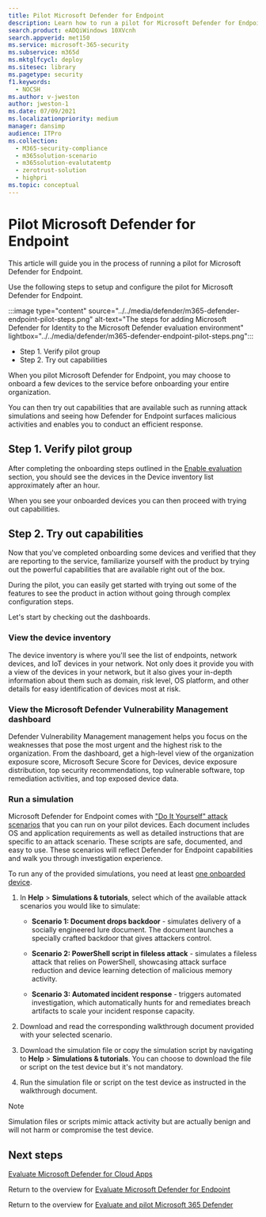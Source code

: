 ```yaml
---
title: Pilot Microsoft Defender for Endpoint
description: Learn how to run a pilot for Microsoft Defender for Endpoint(MDE), including verifying the pilot group and trying out capabilities.
search.product: eADQiWindows 10XVcnh
search.appverid: met150
ms.service: microsoft-365-security
ms.subservice: m365d
ms.mktglfcycl: deploy
ms.sitesec: library
ms.pagetype: security
f1.keywords:
  - NOCSH
ms.author: v-jweston
author: jweston-1
ms.date: 07/09/2021
ms.localizationpriority: medium
manager: dansimp
audience: ITPro
ms.collection:
  - M365-security-compliance
  - m365solution-scenario
  - m365solution-evalutatemtp
  - zerotrust-solution
  - highpri
ms.topic: conceptual
---
```


# Pilot Microsoft Defender for Endpoint

This article will guide you in the process of running a pilot for Microsoft Defender for Endpoint. 

Use the following steps to setup and configure the pilot for Microsoft Defender for Endpoint. 

:::image type="content" source="../../media/defender/m365-defender-endpoint-pilot-steps.png" alt-text="The steps for adding Microsoft Defender for Identity to the Microsoft Defender evaluation environment" lightbox="../../media/defender/m365-defender-endpoint-pilot-steps.png":::

- Step 1. Verify pilot group
- Step 2. Try out capabilities

When you pilot Microsoft Defender for Endpoint, you may choose to onboard a few devices to the service before onboarding your entire organization.  

You can then try out capabilities that are available such as running attack simulations and seeing how Defender for Endpoint surfaces malicious activities and enables you to conduct an efficient response. 

## Step 1. Verify pilot group
After completing the onboarding steps outlined in the [Enable evaluation](eval-defender-endpoint-enable-eval.md) section, you should see the devices in the Device inventory list approximately after an hour. 

When you see your onboarded devices you can then proceed with trying out capabilities. 

## Step 2. Try out capabilities
Now that you've completed onboarding some devices and verified that they are reporting to the service, familiarize yourself with the product by trying out the powerful capabilities that are available right out of the box.

During the pilot, you can easily get started with trying out some of the features to see the product in action without going through complex configuration steps.

Let's start by checking out the dashboards.

### View the device inventory
The device inventory is where you'll see the list of endpoints, network devices, and IoT devices in your network. Not only does it provide you with a view of the devices in your network, but it also gives your in-depth information about them such as  domain, risk level, OS platform, and other details for easy identification of devices most at risk.

### View the Microsoft Defender Vulnerability Management dashboard 
Defender Vulnerability Management management helps you focus on the weaknesses that pose the most urgent and the highest risk to the organization. From the dashboard, get a high-level view of the organization exposure score, Microsoft Secure Score for Devices, device exposure distribution, top security recommendations, top vulnerable software, top remediation activities, and top exposed device data. 

### Run a simulation
Microsoft Defender for Endpoint comes with ["Do It Yourself" attack scenarios](https://securitycenter.windows.com/tutorials) that you can run on your pilot devices.  Each document includes OS and application requirements as well as detailed instructions that are specific to an attack scenario. These scripts are safe, documented, and easy to use. These scenarios will reflect Defender for Endpoint capabilities and walk you through investigation experience.

To run any of the provided simulations, you need at least [one onboarded device](../defender-endpoint/onboard-configure.md).

1. In **Help** > **Simulations & tutorials**, select which of the available attack scenarios you would like to simulate:

   - **Scenario 1: Document drops backdoor** - simulates delivery of a socially engineered lure document. The document launches a specially crafted backdoor that gives attackers control.

   - **Scenario 2: PowerShell script in fileless attack** - simulates a fileless attack that relies on PowerShell, showcasing attack surface reduction and device learning detection of malicious memory activity.

   - **Scenario 3: Automated incident response** - triggers automated investigation, which automatically hunts for and remediates breach artifacts to scale your incident response capacity.

2. Download and read the corresponding walkthrough document provided with your selected scenario.

3. Download the simulation file or copy the simulation script by navigating to **Help** > **Simulations & tutorials**. You can choose to download the file or script on the test device but it's not mandatory.

4. Run the simulation file or script on the test device as instructed in the walkthrough document.

> [!NOTE]
> Simulation files or scripts mimic attack activity but are actually benign and will not harm or compromise the test device.

## Next steps
[Evaluate Microsoft Defender for Cloud Apps](eval-defender-mcas-overview.md)

Return to the overview for [Evaluate Microsoft Defender for Endpoint](eval-defender-endpoint-overview.md)

Return to the overview for [Evaluate and pilot Microsoft 365 Defender](eval-overview.md)
